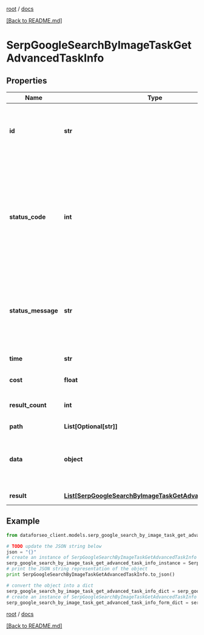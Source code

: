 [root](./../ "root") / [docs](./ "docs")

[[Back to README.md]](./../README.md "[Back to README.md]")

# SerpGoogleSearchByImageTaskGetAdvancedTaskInfo

## Properties

Name | Type | Description | Notes
------------ | ------------- | ------------- | -------------
**id** | **str** | task identifier unique task identifier in our system in the UUID format | [optional]
**status_code** | **int** | status code of the task generated by DataForSEO, can be within the following range: 10000-60000 you can find the full list of the response codes here | [optional]
**status_message** | **str** | informational message of the task you can find the full list of general informational messages here | [optional]
**time** | **str** | execution time, seconds | [optional]
**cost** | **float** | total tasks cost, USD | [optional]
**result_count** | **int** | number of elements in the result array | [optional]
**path** | **List[Optional[str]]** | URL path | [optional]
**data** | **object** | contains the same parameters that you specified in the POST request | [optional]
**result** | [**List[SerpGoogleSearchByImageTaskGetAdvancedResultInfo]**](SerpGoogleSearchByImageTaskGetAdvancedResultInfo.md) | array of results | [optional]

## Example

```python
from dataforseo_client.models.serp_google_search_by_image_task_get_advanced_task_info import SerpGoogleSearchByImageTaskGetAdvancedTaskInfo

# TODO update the JSON string below
json = "{}"
# create an instance of SerpGoogleSearchByImageTaskGetAdvancedTaskInfo from a JSON string
serp_google_search_by_image_task_get_advanced_task_info_instance = SerpGoogleSearchByImageTaskGetAdvancedTaskInfo.from_json(json)
# print the JSON string representation of the object
print SerpGoogleSearchByImageTaskGetAdvancedTaskInfo.to_json()

# convert the object into a dict
serp_google_search_by_image_task_get_advanced_task_info_dict = serp_google_search_by_image_task_get_advanced_task_info_instance.to_dict()
# create an instance of SerpGoogleSearchByImageTaskGetAdvancedTaskInfo from a dict
serp_google_search_by_image_task_get_advanced_task_info_form_dict = serp_google_search_by_image_task_get_advanced_task_info.from_dict(serp_google_search_by_image_task_get_advanced_task_info_dict)
```

  

[root](./../ "root") / [docs](./ "docs")

[[Back to README.md]](./../README.md "[Back to README.md]")